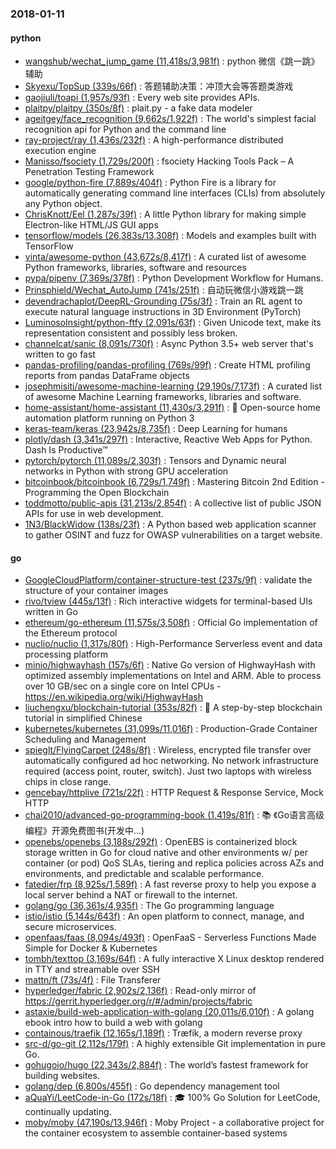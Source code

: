 ### 2018-01-11

#### python
* [wangshub/wechat_jump_game (11,418s/3,981f)](https://github.com/wangshub/wechat_jump_game) : python 微信《跳一跳》辅助
* [Skyexu/TopSup (339s/66f)](https://github.com/Skyexu/TopSup) : 答题辅助决策：冲顶大会等答题类游戏
* [gaojiuli/toapi (1,957s/93f)](https://github.com/gaojiuli/toapi) : Every web site provides APIs.
* [plaitpy/plaitpy (350s/8f)](https://github.com/plaitpy/plaitpy) : plait.py - a fake data modeler
* [ageitgey/face_recognition (9,662s/1,922f)](https://github.com/ageitgey/face_recognition) : The world's simplest facial recognition api for Python and the command line
* [ray-project/ray (1,436s/232f)](https://github.com/ray-project/ray) : A high-performance distributed execution engine
* [Manisso/fsociety (1,729s/200f)](https://github.com/Manisso/fsociety) : fsociety Hacking Tools Pack – A Penetration Testing Framework
* [google/python-fire (7,889s/404f)](https://github.com/google/python-fire) : Python Fire is a library for automatically generating command line interfaces (CLIs) from absolutely any Python object.
* [ChrisKnott/Eel (1,287s/39f)](https://github.com/ChrisKnott/Eel) : A little Python library for making simple Electron-like HTML/JS GUI apps
* [tensorflow/models (26,383s/13,308f)](https://github.com/tensorflow/models) : Models and examples built with TensorFlow
* [vinta/awesome-python (43,672s/8,417f)](https://github.com/vinta/awesome-python) : A curated list of awesome Python frameworks, libraries, software and resources
* [pypa/pipenv (7,369s/378f)](https://github.com/pypa/pipenv) : Python Development Workflow for Humans.
* [Prinsphield/Wechat_AutoJump (741s/251f)](https://github.com/Prinsphield/Wechat_AutoJump) : 自动玩微信小游戏跳一跳
* [devendrachaplot/DeepRL-Grounding (75s/3f)](https://github.com/devendrachaplot/DeepRL-Grounding) : Train an RL agent to execute natural language instructions in 3D Environment (PyTorch)
* [LuminosoInsight/python-ftfy (2,091s/63f)](https://github.com/LuminosoInsight/python-ftfy) : Given Unicode text, make its representation consistent and possibly less broken.
* [channelcat/sanic (8,091s/730f)](https://github.com/channelcat/sanic) : Async Python 3.5+ web server that's written to go fast
* [pandas-profiling/pandas-profiling (769s/99f)](https://github.com/pandas-profiling/pandas-profiling) : Create HTML profiling reports from pandas DataFrame objects
* [josephmisiti/awesome-machine-learning (29,190s/7,173f)](https://github.com/josephmisiti/awesome-machine-learning) : A curated list of awesome Machine Learning frameworks, libraries and software.
* [home-assistant/home-assistant (11,430s/3,291f)](https://github.com/home-assistant/home-assistant) : 🏡 Open-source home automation platform running on Python 3
* [keras-team/keras (23,942s/8,735f)](https://github.com/keras-team/keras) : Deep Learning for humans
* [plotly/dash (3,341s/297f)](https://github.com/plotly/dash) : Interactive, Reactive Web Apps for Python. Dash Is Productive™
* [pytorch/pytorch (11,089s/2,303f)](https://github.com/pytorch/pytorch) : Tensors and Dynamic neural networks in Python with strong GPU acceleration
* [bitcoinbook/bitcoinbook (6,729s/1,749f)](https://github.com/bitcoinbook/bitcoinbook) : Mastering Bitcoin 2nd Edition - Programming the Open Blockchain
* [toddmotto/public-apis (31,213s/2,854f)](https://github.com/toddmotto/public-apis) : A collective list of public JSON APIs for use in web development.
* [1N3/BlackWidow (138s/23f)](https://github.com/1N3/BlackWidow) : A Python based web application scanner to gather OSINT and fuzz for OWASP vulnerabilities on a target website.

#### go
* [GoogleCloudPlatform/container-structure-test (237s/9f)](https://github.com/GoogleCloudPlatform/container-structure-test) : validate the structure of your container images
* [rivo/tview (445s/13f)](https://github.com/rivo/tview) : Rich interactive widgets for terminal-based UIs written in Go
* [ethereum/go-ethereum (11,575s/3,508f)](https://github.com/ethereum/go-ethereum) : Official Go implementation of the Ethereum protocol
* [nuclio/nuclio (1,317s/80f)](https://github.com/nuclio/nuclio) : High-Performance Serverless event and data processing platform
* [minio/highwayhash (157s/6f)](https://github.com/minio/highwayhash) : Native Go version of HighwayHash with optimized assembly implementations on Intel and ARM. Able to process over 10 GB/sec on a single core on Intel CPUs - https://en.wikipedia.org/wiki/HighwayHash
* [liuchengxu/blockchain-tutorial (353s/82f)](https://github.com/liuchengxu/blockchain-tutorial) : 🌾 A step-by-step blockchain tutorial in simplified Chinese
* [kubernetes/kubernetes (31,099s/11,016f)](https://github.com/kubernetes/kubernetes) : Production-Grade Container Scheduling and Management
* [spieglt/FlyingCarpet (248s/8f)](https://github.com/spieglt/FlyingCarpet) : Wireless, encrypted file transfer over automatically configured ad hoc networking. No network infrastructure required (access point, router, switch). Just two laptops with wireless chips in close range.
* [gencebay/httplive (721s/22f)](https://github.com/gencebay/httplive) : HTTP Request & Response Service, Mock HTTP
* [chai2010/advanced-go-programming-book (1,419s/81f)](https://github.com/chai2010/advanced-go-programming-book) : 📚 《Go语言高级编程》开源免费图书(开发中...)
* [openebs/openebs (3,188s/292f)](https://github.com/openebs/openebs) : OpenEBS is containerized block storage written in Go for cloud native and other environments w/ per container (or pod) QoS SLAs, tiering and replica policies across AZs and environments, and predictable and scalable performance.
* [fatedier/frp (8,925s/1,589f)](https://github.com/fatedier/frp) : A fast reverse proxy to help you expose a local server behind a NAT or firewall to the internet.
* [golang/go (36,361s/4,935f)](https://github.com/golang/go) : The Go programming language
* [istio/istio (5,144s/643f)](https://github.com/istio/istio) : An open platform to connect, manage, and secure microservices.
* [openfaas/faas (8,094s/493f)](https://github.com/openfaas/faas) : OpenFaaS - Serverless Functions Made Simple for Docker & Kubernetes
* [tombh/texttop (3,169s/64f)](https://github.com/tombh/texttop) : A fully interactive X Linux desktop rendered in TTY and streamable over SSH
* [mattn/ft (73s/4f)](https://github.com/mattn/ft) : File Transferer
* [hyperledger/fabric (2,902s/2,136f)](https://github.com/hyperledger/fabric) : Read-only mirror of https://gerrit.hyperledger.org/r/#/admin/projects/fabric
* [astaxie/build-web-application-with-golang (20,011s/6,010f)](https://github.com/astaxie/build-web-application-with-golang) : A golang ebook intro how to build a web with golang
* [containous/traefik (12,165s/1,189f)](https://github.com/containous/traefik) : Træfik, a modern reverse proxy
* [src-d/go-git (2,112s/179f)](https://github.com/src-d/go-git) : A highly extensible Git implementation in pure Go.
* [gohugoio/hugo (22,343s/2,884f)](https://github.com/gohugoio/hugo) : The world’s fastest framework for building websites.
* [golang/dep (6,800s/455f)](https://github.com/golang/dep) : Go dependency management tool
* [aQuaYi/LeetCode-in-Go (172s/18f)](https://github.com/aQuaYi/LeetCode-in-Go) : 🎓 100% Go Solution for LeetCode, continually updating.
* [moby/moby (47,190s/13,946f)](https://github.com/moby/moby) : Moby Project - a collaborative project for the container ecosystem to assemble container-based systems
